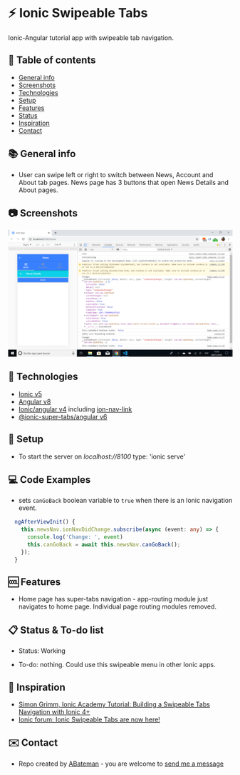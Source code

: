 # :zap: Ionic Swipeable Tabs

Ionic-Angular tutorial app with swipeable tab navigation.

## :page_facing_up: Table of contents

* [General info](#general-info)
* [Screenshots](#screenshots)
* [Technologies](#technologies)
* [Setup](#setup)
* [Features](#features)
* [Status](#status)
* [Inspiration](#inspiration)
* [Contact](#contact)

## :books: General info

* User can swipe left or right to switch between News, Account and About tab pages. News page has 3 buttons that open News Details and About pages.

## :camera: Screenshots

![Ionic page](./img/home.png)

## :signal_strength: Technologies

* [Ionic v5](https://ionicframework.com/)
* [Angular v8](https://angular.io/)
* [Ionic/angular v4](https://www.npmjs.com/package/@ionic/angular) including [ion-nav-link](https://ionicframework.com/docs/api/nav-link)
* [@ionic-super-tabs/angular v6](https://www.npmjs.com/package/@ionic-super-tabs/angular)

## :floppy_disk: Setup

* To start the server on _localhost://8100_ type: 'ionic serve'

## :computer: Code Examples

* sets `canGoBack` boolean variable to `true` when there is an Ionic navigation event.

```typescript
  ngAfterViewInit() {
    this.newsNav.ionNavDidChange.subscribe(async (event: any) => {
      console.log('Change: ', event)
      this.canGoBack = await this.newsNav.canGoBack();
    });
  }
```

## :cool: Features

* Home page has super-tabs navigation - app-routing module just navigates to home page. Individual page routing modules removed.

## :clipboard: Status & To-do list

* Status: Working

* To-do: nothing. Could use this swipeable menu in other Ionic apps.

## :clap: Inspiration

* [Simon Grimm, Ionic Academy Tutorial: Building a Swipeable Tabs Navigation with Ionic 4+](https://www.youtube.com/watch?v=8qUywCzR-vo&t=1s)
* [Ionic forum: Ionic Swipeable Tabs are now here!](https://forum.ionicframework.com/t/ionic-swipeable-tabs-are-now-here/84266)

## :envelope: Contact

* Repo created by [ABateman](https://www.andrewbateman.org) - you are welcome to [send me a message](https://andrewbateman.org/contact)

